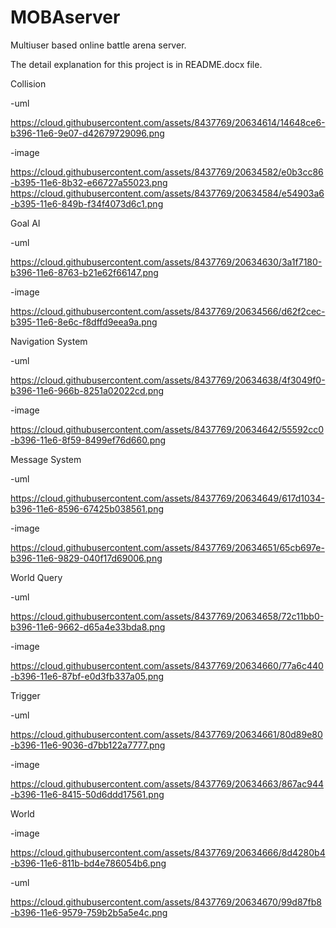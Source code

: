 # MOBAserver
Multiuser based online battle arena server.

The detail explanation for this project is in README.docx file.

Collision

-uml

https://cloud.githubusercontent.com/assets/8437769/20634614/14648ce6-b396-11e6-9e07-d42679729096.png

-image

https://cloud.githubusercontent.com/assets/8437769/20634582/e0b3cc86-b395-11e6-8b32-e66727a55023.png
https://cloud.githubusercontent.com/assets/8437769/20634584/e54903a6-b395-11e6-849b-f34f4073d6c1.png



Goal AI

-uml

https://cloud.githubusercontent.com/assets/8437769/20634630/3a1f7180-b396-11e6-8763-b21e62f66147.png

-image

https://cloud.githubusercontent.com/assets/8437769/20634566/d62f2cec-b395-11e6-8e6c-f8dffd9eea9a.png



Navigation System

-uml

https://cloud.githubusercontent.com/assets/8437769/20634638/4f3049f0-b396-11e6-966b-8251a02022cd.png

-image

https://cloud.githubusercontent.com/assets/8437769/20634642/55592cc0-b396-11e6-8f59-8499ef76d660.png



Message System

-uml

https://cloud.githubusercontent.com/assets/8437769/20634649/617d1034-b396-11e6-8596-67425b038561.png

-image

https://cloud.githubusercontent.com/assets/8437769/20634651/65cb697e-b396-11e6-9829-040f17d69006.png



World Query

-uml

https://cloud.githubusercontent.com/assets/8437769/20634658/72c11bb0-b396-11e6-9662-d65a4e33bda8.png

-image

https://cloud.githubusercontent.com/assets/8437769/20634660/77a6c440-b396-11e6-87bf-e0d3fb337a05.png



Trigger

-uml

https://cloud.githubusercontent.com/assets/8437769/20634661/80d89e80-b396-11e6-9036-d7bb122a7777.png

-image

https://cloud.githubusercontent.com/assets/8437769/20634663/867ac944-b396-11e6-8415-50d6ddd17561.png



World

-image

https://cloud.githubusercontent.com/assets/8437769/20634666/8d4280b4-b396-11e6-811b-bd4e786054b6.png

-uml

https://cloud.githubusercontent.com/assets/8437769/20634670/99d87fb8-b396-11e6-9579-759b2b5a5e4c.png

